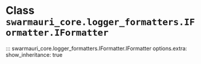# Class `swarmauri_core.logger_formatters.IFormatter.IFormatter`

::: swarmauri_core.logger_formatters.IFormatter.IFormatter
    options.extra:
      show_inheritance: true

